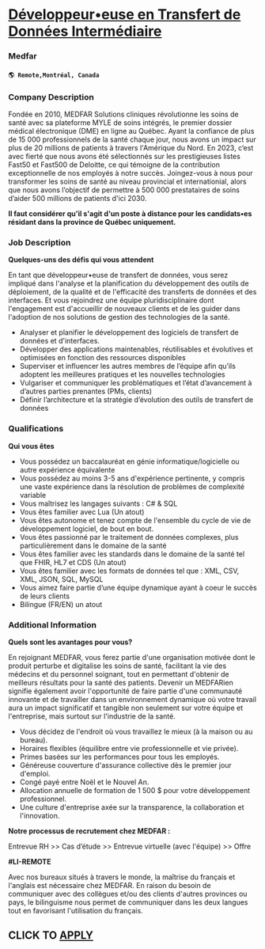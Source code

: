 # [Développeur•euse en Transfert de Données Intermédiaire](https://www.remotewlb.com/apply/developpeur-euse-en-transfert-de-donnees-intermediaire-98549)  
### Medfar  
#### `🌎 Remote,Montréal, Canada`  

### **Company Description**

Fondée en 2010, MEDFAR Solutions cliniques révolutionne les soins de santé avec sa plateforme MYLE de soins intégrés, le premier dossier médical électronique (DME) en ligne au Québec. Ayant la confiance de plus de 15 000 professionnels de la santé chaque jour, nous avons un impact sur plus de 20 millions de patients à travers l'Amérique du Nord. En 2023, c’est avec fierté que nous avons été sélectionnés sur les prestigieuses listes Fast50 et Fast500 de Deloitte, ce qui témoigne de la contribution exceptionnelle de nos employés à notre succès. Joingez-vous à nous pour transformer les soins de santé au niveau provincial et internationial, alors que nous avons l’objectif de permettre à 500 000 prestataires de soins d’aider 500 millions de patients d'ici 2030.

 **Il faut considérer qu'il s'agit d'un poste à distance pour les candidats•es résidant dans la province de Québec uniquement.**

###  **Job Description**

 **Quelques-uns des défis qui vous attendent**

En tant que développeur•euse de transfert de données, vous serez impliqué dans l'analyse et la planification du développement des outils de déploiement, de la qualité et de l'efficacité des transferts de données et des interfaces. Et vous rejoindrez une équipe pluridisciplinaire dont l'engagement est d'accueillir de nouveaux clients et de les guider dans l'adoption de nos solutions de gestion des technologies de la santé.

  * Analyser et planifier le développement des logiciels de transfert de données et d'interfaces.
  * Développer des applications maintenables, réutilisables et évolutives et optimisées en fonction des ressources disponibles
  * Superviser et influencer les autres membres de l’équipe afin qu’ils adoptent les meilleures pratiques et les nouvelles technologies
  * Vulgariser et communiquer les problématiques et l’état d’avancement à d’autres parties prenantes (PMs, clients) 
  * Définir l’architecture et la stratégie d’évolution des outils de transfert de données

###  **Qualifications**

 **Qui vous êtes**

  * Vous possédez un baccalauréat en génie informatique/logicielle ou autre expérience équivalente
  * Vous possédez au moins 3-5 ans d'expérience pertinente, y compris une vaste expérience dans la résolution de problèmes de complexité variable
  * Vous maîtrisez les langages suivants : C# & SQL 
  * Vous êtes familier avec Lua (Un atout)
  * Vous êtes autonome et tenez compte de l'ensemble du cycle de vie de développement logiciel, de bout en bout.
  * Vous êtes passionné par le traitement de données complexes, plus particulièrement dans le domaine de la santé
  * Vous êtes familier avec les standards dans le domaine de la santé tel que FHIR, HL7 et CDS (Un atout)
  * Vous êtes familier avec les formats de données tel que : XML, CSV, XML, JSON, SQL, MySQL
  * Vous aimez faire partie d’une équipe dynamique ayant à coeur le succès de leurs clients
  * Bilingue (FR/EN) un atout

###  **Additional Information**

 **Quels sont les avantages pour vous?**

En rejoignant MEDFAR, vous ferez partie d'une organisation motivée dont le produit perturbe et digitalise les soins de santé, facilitant la vie des médecins et du personnel soignant, tout en permettant d'obtenir de meilleurs résultats pour la santé des patients. Devenir un MEDFARien signifie également avoir l'opportunité de faire partie d'une communauté innovante et de travailler dans un environnement dynamique où votre travail aura un impact significatif et tangible non seulement sur votre équipe et l'entreprise, mais surtout sur l'industrie de la santé.

  * Vous décidez de l'endroit où vous travaillez le mieux (à la maison ou au bureau).
  * Horaires flexibles (équilibre entre vie professionnelle et vie privée).
  * Primes basées sur les performances pour tous les employés.
  * Généreuse couverture d'assurance collective dès le premier jour d'emploi.
  * Congé payé entre Noël et le Nouvel An.
  * Allocation annuelle de formation de 1 500 $ pour votre développement professionnel.
  * Une culture d'entreprise axée sur la transparence, la collaboration et l'innovation.

 **Notre processus de recrutement chez MEDFAR :**

Entrevue RH >> Cas d’étude >> Entrevue virtuelle (avec l'équipe) >> Offre

 **#LI-REMOTE**

Avec nos bureaux situés à travers le monde, la maîtrise du français et l'anglais est nécessaire chez MEDFAR. En raison du besoin de communiquer avec des collègues et/ou des clients d'autres provinces ou pays, le bilinguisme nous permet de communiquer dans les deux langues tout en favorisant l'utilisation du français.

  
## CLICK TO [APPLY](https://www.remotewlb.com/apply/developpeur-euse-en-transfert-de-donnees-intermediaire-98549)

